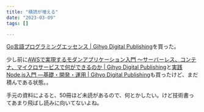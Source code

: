 ```yaml
---
title: "積読が増える"
date: "2023-03-09"
tags: []

---
```


[Go言語プログラミングエッセンス | Gihyo Digital Publishing](https://gihyo.jp/dp/ebook/2023/978-4-297-13420-4)を買った。

少し前に[AWSで実現するモダンアプリケーション入門 〜サーバーレス、コンテナ、マイクロサービスで何ができるのか | Gihyo Digital Publishing](https://gihyo.jp/dp/ebook/2023/978-4-297-13327-6)と[実践Node.js入門 ―基礎・開発・運用 | Gihyo Digital Publishing](https://gihyo.jp/dp/ebook/2023/978-4-297-12957-6)も買ったけど、まだ積んである状態。。

手元の資料によると、50冊ほど未読があるので、何とかしたい。けど技術書ってあまり飛ばし読みに向いてないよね。
